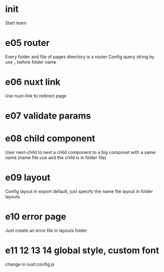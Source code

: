 # init
Start learn
# e05 router
Every folder and file of pages directory is a router
Config query string by use _ before folder name

# e06 nuxt link
Use nuxt-link to redirect page

# e07 validate params

# e08 child component
User next-child to nest a child component to a big componet with a same name (name file.vue and the child is in folder file)

# e09 layout
Config layout in export default, just specify the name file layout in folder layouts

# e10 error page 
Just create an error file in layouts folder

# e11 12 13 14 global style, custom font
change in nuxt.config.js
